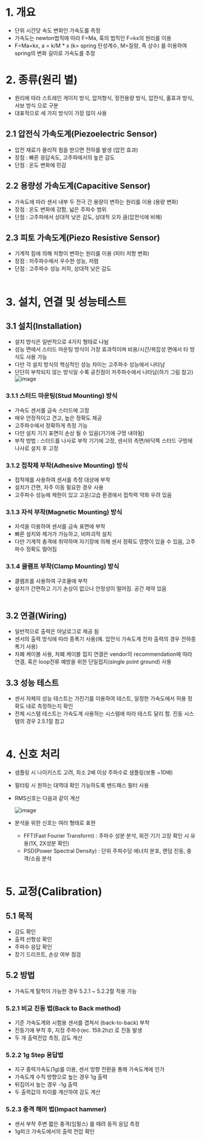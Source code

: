 # 1. 개요
- 단위 시간당 속도 변화인 가속도를 측정
- 가속도는 newton법칙에 따라 F=Ma, 훅의 법칙인 F=kx의 원리를 이용
- F=Ma=kx, a = k/M * x (k= spring 탄성계수, M=질량, 즉 상수) 를 이용하여 spring의 변화 길이로 가속도를 추정

# 2. 종류(원리 별)
- 원리에 따라 스트레인 게이지 방식, 압저항식, 정전용량 방식, 압전식, 홀효과 방식, 서보 방식 으로 구분
- 대표적으로 세 가지 방식이 가장 많이 사용

## 2.1 압전식 가속도계(Piezoelectric Sensor) 
- 압전 재료가 물리적 힘을 받으면 전하를 발생 (압전 효과)
- 장점 : 빠른 응답속도, 고주파에서의 높은 감도
- 단점 : 온도 변화에 민감

## 2.2 용량성 가속도계(Capacitive Sensor)
- 가속도에 따라 센서 내부 두 전극 간 용량이 변하는 원리를 이용 (용량 변화)
- 장점 : 온도 변화에 강함, 넓은 주파수 범위
- 단점 : 고주파에서 상대적 낮은 감도, 상대적 오차 큼(압전식에 비해)

## 2.3 피토 가속도계(Piezo Resistive Sensor)
- 기계적 힘에 의해 저항이 변하는 원리를 이용 (피터 저항 변화)
- 장점 : 저주파수에서 우수한 성능, 저렴
- 단점 : 고주파수 성능 저하, 상대적 낮은 감도
</br></br>

# 3. 설치, 연결 및 성능테스트

## 3.1 설치(Installation)
- 설치 방식은 일반적으로 4가지 형태로 나뉨
- 성능 면에서 스터드 마운팅 방식이 가장 효과적이며 비용/시간/복잡성 면에서 타 방식도 사용 가능
- 다만 각 설치 방식의 핵심적인 성능 차이는 고주파수 성능에서 나타남
- 단단히 부착되지 않는 방식일 수록 공진점이 저주파수에서 나타남(하기 그림 참고)
![image](https://github.com/user-attachments/assets/c143ceed-b3b4-4372-bf23-175a412971eb)

### 3.1.1 스터드 마운팅(Stud Mounting) 방식 
- 가속도 센서를 금속 스터드에 고정
- 매우 안정적이고 견고, 높은 정확도 제공
- 고주파수에서 정확하게 측정 가능
- 다만 설치 기기 표면이 손상 될 수 있음(기기에 구멍 내야됨)
- 부착 방법 : 스터드를 나사로 부착 기기에 고정, 센서의 측면/바닥쪽 스터드 구멍에 나사로 설치 후 고정

### 3.1.2 접착제 부착(Adhesive Mounting) 방식
- 접착제를 사용하여 센서를 측정 대상에 부착
- 설치가 간편, 자주 이동 필요한 경우 사용
- 고주파수 성능에 제한이 있고 고온/고습 환경에서 접착력 약화 우려 있음

### 3.1.3 자석 부착(Magnetic Mounting) 방식
- 자석을 이용하여 센서를 금속 표면에 부착
- 빠른 설치와 제거가 가능하고, 비파괴적 설치
- 다만 기계적 충격에 취약하며 자기장에 의해 센서 정확도 영향이 있을 수 있음, 고주파수 정확도 떨어짐

### 3.1.4 클램프 부착(Clamp Mounting) 방식
- 클램프를 사용하여 구조물에 부착
- 설치가 간편하고 기기 손상이 없으나 안정성이 떨어짐. 공간 제약 있음
</br></br>

## 3.2 연결(Wiring)
- 일반적으로 출력은 아날로그로 제공 됨
- 센서의 출력 방식에 따라 증폭기 사용(예. 압전식 가속도계 전차 출력의 경우 전하증폭기 사용)
- 차폐 케이블 사용, 차폐 케이블 접지 연결은 vendor의 recommendation에 따라 연결, 혹은 loop전류 예방을 위한 단일접지(single point ground) 사용

## 3.3 성능 테스트
- 센서 자체의 성능 테스트는 가진기를 이용하여 테스트, 일정한 가속도에서 허용 정확도 내로 측정하는지 확인
- 전체 시스템 테스트는 가속도계 사용하는 시스템에 따라 테스트 달리 함. 진동 시스템의 경우 2.5.1절 참고
</BR></BR>

# 4. 신호 처리
- 샘플링 시 나이키스트 고려, 최소 2배 이상 주파수로 샘플링(보통 ~10배)
- 필터링 시 원하는 대역대 확인 가능하도록 밴드패스 필터 사용
- RMS신호는 다음과 같이 계산
  
  ![image](https://github.com/user-attachments/assets/0728db3d-f993-4b80-b93a-241861aa11df)
- 분석을 위한 신호는 여러 형태로 표현
  - FFT(Fast Fourier Transform) : 주파수 성분 분석, 회전 기기 고장 확인 시 유용(1X, 2X성분 확인)
  - PSD(Power Spectral Density) : 단위 주파수당 에너지 분포, 랜덤 진동, 충격/소음 분석
</br></br>

# 5. 교정(Calibration)

## 5.1 목적
- 감도 확인
- 출력 선형성 확인
- 주파수 응답 확인
- 장기 드리프트, 손상 여부 점검

## 5.2 방법
- 가속도계 탈착이 가능한 경우 5.2.1 ~ 5.2.2절 적용 가능

### 5.2.1 비교 진동 법(Back to Back method)
- 기준 가속도계와 시험용 센서를 겹쳐서 (back-to-back) 부착
- 진동기에 부착 후, 지정 주파수(ec. 159.2hz) 로 진동 발생
- 두 개 출력전압 측정, 감도 계산

### 5.2.2 1g Step 응답법
- 지구 중력가속도(1g)를 이용, 센서 방향 전환을 통해 가속도계에 인가
- 가속도계 수직 방향으로 높는 경우 1g 출력
- 뒤집어서 높는 경우 -1g 출력
- 두 출력값의 차이를 계산하여 감도 계산

### 5.2.3 충격 해머 법(Impact hammer)
- 센서 부착 주변 짧은 충격(임펄스) 를 때려 동적 응답 측정
- 1g피크 가속도에서의 출력 전압 확인

